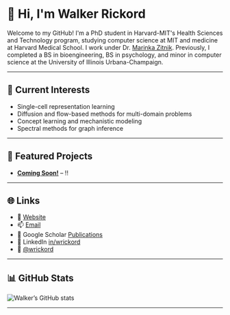 # 👋 Hi, I'm Walker Rickord

Welcome to my GitHub! I'm a PhD student in Harvard-MIT's Health Sciences and Technology program, studying computer science at MIT and medicine at Harvard Medical School. I work under Dr. [Marinka Zitnik](https://zitniklab.hms.harvard.edu). Previously, I completed a BS in bioengineering, BS in psychology, and minor in computer science at the University of Illinois Urbana-Champaign.

---

## 🔬 Current Interests
- Single-cell representation learning
- Diffusion and flow-based methods for multi-domain problems
- Concept learning and mechanistic modeling
- Spectral methods for graph inference

---

## 📂 Featured Projects

- **[Coming Soon!]()** – !!

---

## 🌐 Links
- 🔗 [Website](https://wrickord.github.io)
- 📫 [Email](wrickord@mit.edu)
- 🧠 Google Scholar [Publications](https://scholar.google.com/)
- 👥 LinkedIn [in/wrickord](https://www.linkedin.com/in/wrickord/)
- 💬 [@wrickord](https://x.com/wrickord)

---

## 📊 GitHub Stats

![Walker’s GitHub stats](https://github-readme-stats.vercel.app/api?username=wrickord&show_icons=true&theme=default)

---
